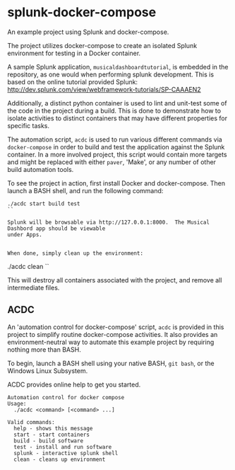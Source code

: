 splunk-docker-compose
=====

An example project using Splunk and docker-compose.

The project utilizes docker-compose to create an isolated Splunk environment for testing
in a Docker container.
 
A sample Splunk application, `musicaldashboardtutorial`, is embedded in the repository,
as one would when performing splunk development. This is based on the online tutorial provided
Splunk: http://dev.splunk.com/view/webframework-tutorials/SP-CAAAEN2

Additionally, a distinct python container is used to lint and unit-test some of the code 
in the project during a build.  This is done to demonstrate how to isolate activities to 
distinct containers that may have different properties for specific tasks.

The automation script, `acdc` is used to run various different commands via `docker-compose`
in order to build and test the application against the Splunk container.  In a more involved
project, this script would contain more targets and might be replaced with either `paver`, 'Make',
or any number of other build automation tools.

To see the project in action, first install Docker and docker-compose.  Then launch a BASH shell,
and run the following command:

```
./acdc start build test
``

Splunk will be browsable via http://127.0.0.1:8000.  The Musical Dashbord app should be viewable 
under Apps.


When done, simply clean up the environment:
```
./acdc clean
``

This will destroy all containers associated with the project, and remove all intermediate files.


ACDC
-----

An 'automation control for docker-compose' script, `acdc` is provided in this project
to simplify routine docker-compose activities.  It also provides an environment-neutral way
to automate this example project by requiring nothing more than BASH.

To begin, launch a BASH shell using your native BASH, `git bash`, or the Windows Linux Subsystem.

ACDC provides online help to get you started.

```
Automation control for docker compose
Usage:
  ./acdc <command> [<command> ...]

Valid commands:
  help - shows this message
  start - start containers
  build - build software
  test - install and run software
  splunk - interactive splunk shell
  clean - cleans up environment
```
